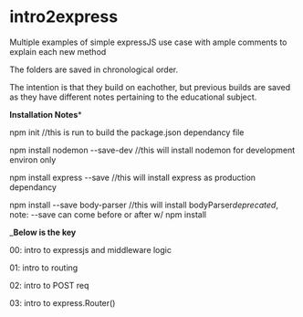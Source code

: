 # intro2express

Multiple examples of simple expressJS use case with ample comments to explain each new method 

The folders are saved in chronological order.

The intention is that they build on eachother, but previous builds are 
saved as they have different notes pertaining to the educational subject.

****Installation Notes*****

npm init    //this is run to build the package.json dependancy file

npm install nodemon --save-dev   //this will install nodemon for development environ only

npm install express --save    //this will install express as production dependancy

npm install --save body-parser    //this will install bodyParser*deprecated*, note: --save can come before or after w/ npm install


___________Below is the key__________

00: intro to expressjs and middleware logic

01: intro to routing

02: intro to POST req

03: intro to express.Router()
